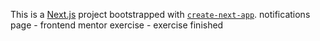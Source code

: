 This is a [Next.js](https://nextjs.org/) project bootstrapped with [`create-next-app`](https://github.com/vercel/next.js/tree/canary/packages/create-next-app).
n o t i f i c a t i o n s   p a g e   -   f r o n t e n d   m e n t o r   e x e r c i s e   -   e x e r c i s e   f i n i s h e d  
 